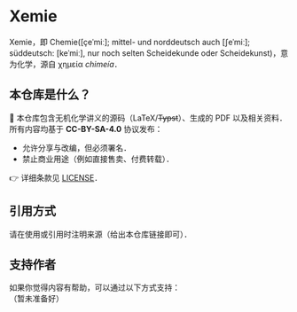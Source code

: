 # Xemie

Xemie，即 Chemie([çeˈmiː]; mittel- und norddeutsch auch [ʃeˈmiː]; süddeutsch: [keˈmiː], nur noch selten Scheidekunde oder Scheidekunst)，意为化学，源自 χημεία *chimeía*．

<!---

怎么这么中二啊！

--->

## 本仓库是什么？

📖 本仓库包含无机化学讲义的源码（LaTeX/~~Typst~~）、生成的 PDF 以及相关资料．
所有内容均基于 **CC-BY-SA-4.0** 协议发布：  
* 允许分享与改编，但必须署名．
* 禁止商业用途（例如直接售卖、付费转载）．

👉 详细条款见 [LICENSE](./LICENSE)．

## 引用方式
请在使用或引用时注明来源（给出本仓库链接即可）．

## 支持作者
如果你觉得内容有帮助，可以通过以下方式支持：  
（暂未准备好）
